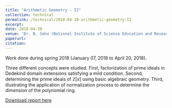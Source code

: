 ```yaml
---
title: "Arithmetic Geometry - II"
collection: technical
permalink: /technical/2018-04-20-arithmetic-geometry-II
excerpt:
date: 2018-04-20
venue: 'Dr. B. Sahu (National Institute of Science Education and Research, Bhubaneswar)'
paperurl: 
citation: 
---
```

Work done during spring 2018 (January 07, 2018 to April 20, 2018).

Three different concepts were studied.  First, factorization of prime ideals in Dedekind domain extensions satisfying a mild condition. Second, determining the prime ideals of $\mathbb{Z}[x]$ using basic algebraic geometry.  Third, illustrating the application of normalization process to determine the dimension of the polynomial ring.

[Download report here](http://gkorpal.github.io/files/spring20118-arithmetic_geometry_II-gaurish.pdf)
